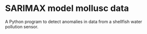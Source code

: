 # SARIMAX model mollusc data
A Python program to detect anomalies in data from a shellfish water pollution sensor.
